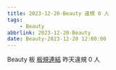 ```yaml
---
title: 2023-12-20-Beauty 違規 0 人
tags:
    - Beauty
abbrlink: 2023-12-20-Beauty
date: Beauty-2023-12-20 12:00:00
---
```

Beauty 板 [板規連結](https://www.ptt.cc/bbs/Beauty/M.1630069980.A.84B.html)
昨天違規 0 人
